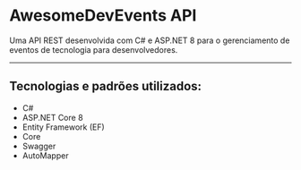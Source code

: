 # AwesomeDevEvents API

Uma API REST desenvolvida com C# e ASP.NET 8 para o gerenciamento de eventos de tecnologia para desenvolvedores.

---

## Tecnologias e padrões utilizados:

- C#
- ASP.NET Core 8
- Entity Framework (EF)
- Core
- Swagger
- AutoMapper
